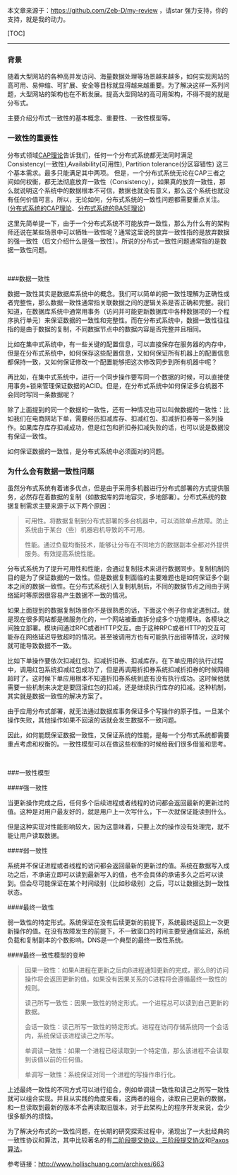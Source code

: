本文章来源于：<https://github.com/Zeb-D/my-review> ，请star 强力支持，你的支持，就是我的动力。

[TOC]

------

### 背景

随着大型网站的各种高并发访问、海量数据处理等场景越来越多，如何实现网站的高可用、易伸缩、可扩展、安全等目标就显得越来越重要。为了解决这样一系列问题，大型网站的架构也在不断发展。提高大型网站的高可用架构，不得不提的就是分布式。

主要介绍分布式一致性的基本概念、重要性、一致性模型等。

### 一致性的重要性

分布式领域[CAP理论](http://www.hollischuang.com/archives/666)告诉我们，任何一个分布式系统都无法同时满足Consistency(一致性),Availability(可用性), Partition tolerance(分区容错性) 这三个基本需求。最多只能满足其中两项。 但是，一个分布式系统无论在CAP三者之间如何权衡，都无法彻底放弃一致性（Consistency），如果真的放弃一致性，那么就说明这个系统中的数据根本不可信，数据也就没有意义，那么这个系统也就没有任何价值可言。所以，无论如何，分布式系统的一致性问题都需要重点关注。([分布式系统的CAP理论](./分布式事务了解.md#分布式事务的基础)、[分布式系统的BASE理论](./分布式系统的BASE理论.md))

这里先简单提一下，由于一个分布式系统不可能放弃一致性，那么为什么有的架构师还说在某些场景中可以牺牲一致性呢？通常这里说的放弃一致性指的是放弃数据的强一致性（后文介绍什么是强一致性）。所说的分布式一致性问题通常指的是数据一致性问题。

<br>

###数据一致性

数据一致性其实是数据库系统中的概念。我们可以简单的把一致性理解为正确性或者完整性，那么数据一致性通常指关联数据之间的逻辑关系是否正确和完整。我们知道，在数据库系统中通常用事务（访问并可能更新数据库中各种数据项的一个程序执行单元）来保证数据的一致性和完整性。而在分布式系统中，数据一致性往往指的是由于数据的复制，不同数据节点中的数据内容是否完整并且相同。

比如在集中式系统中，有一些关键的配置信息，可以直接保存在服务器的内存中，但是在分布式系统中，如何保存这些配置信息，又如何保证所有机器上的配置信息都保持一致，又如何保证修改一个配置能够把这次修改同步到所有机器中呢？

再比如，在集中式系统中，进行一个同步操作要写同一个数据的时候，可以直接使用事务+锁来管理保证数据的ACID。但是，在分布式系统中如何保证多台机器不会同时写同一条数据呢？

除了上面提到的同一个数据的一致性，还有一种情况也可以叫做数据的一致性：比如我们在电商网站下单，需要经历扣减库存、扣减红包、扣减折扣券等一系列操作。如果库存库存扣减成功，但是红包和折扣券扣减失败的话，也可以说是数据没有保证一致性。

如何保证数据的一致性，是分布式系统中必须面对的问题。

### 为什么会有数据一致性问题

虽然分布式系统有着诸多优点，但是由于采用多机器进行分布式部署的方式提供服务，必然存在着数据的复制（如数据库的异地容灾，多地部署）。分布式系统的数据复制需求主要来源于以下两个原因：

> 可用性。将数据复制到分布式部署的多台机器中，可以消除单点故障。防止系统由于某台（些）机器宕机导致的不可用。
>
> 性能。通过负载均衡技术，能够让分布在不同地方的数据副本全都对外提供服务。有效提高系统性能。

分布式系统为了提升可用性和性能，会通过复制技术来进行数据同步。复制机制的目的是为了保证数据的一致性。但是数据复制面临的主要难题也是如何保证多个副本之间的数据一致性。在分布式系统引入复制机制后，不同的数据节点之间由于网络延时等原因很容易产生数据不一致的情况。

如果上面提到的数据复制场景你不是很熟悉的话，下面这个例子你肯定遇到过。就是现在很多网站都是微服务化的，一个网站被垂直拆分成多个功能模块。各模块之间独立部署。模块间通过RPC或者HTTP交互。由于这种RPC或者HTTP的交互可能存在网络延迟导致超时的情况。甚至被调用方也有可能执行出错等情况，这时候就可能导致数据不一致。

比如下单操作要依次扣减红包、扣减折扣券、扣减库存。在下单应用的执行过程中，调用红包系统扣减红包成功了，但是再调用折扣券系统扣减折扣券的时候网络超时了。这时候下单应用根本不知道折扣券系统到底有没有执行成功。这时候他就需要一些机制来决定是要回滚红包的扣减，还是继续执行库存的扣减。这种机制，其实就是数据一致性的解决方案了。

由于应用分布式部署，就无法通过数据库事务保证多个写操作的原子性。一旦某个操作失败，其他操作如果不回滚的话就会发生数据不一致问题。

因此，如何能既保证数据一致性，又保证系统的性能，是每一个分布式系统都需要重点考虑和权衡的。一致性模型可以在做这些权衡的时候给我们很多借鉴和思考。

<br>

###一致性模型

####强一致性

当更新操作完成之后，任何多个后续进程或者线程的访问都会返回最新的更新过的值。这种是对用户最友好的，就是用户上一次写什么，下一次就保证能读到什么。

但是这种实现对性能影响较大，因为这意味着，只要上次的操作没有处理完，就不能让用户读取数据。

####弱一致性

系统并不保证进程或者线程的访问都会返回最新的更新过的值。系统在数据写入成功之后，不承诺立即可以读到最新写入的值，也不会具体的承诺多久之后可以读到。但会尽可能保证在某个时间级别（比如秒级别）之后，可以让数据达到一致性状态。

####最终一致性

弱一致性的特定形式。系统保证在没有后续更新的前提下，系统最终返回上一次更新操作的值。在没有故障发生的前提下，不一致窗口的时间主要受通信延迟，系统负载和复制副本的个数影响。DNS是一个典型的最终一致性系统。

####最终一致性模型的变种

> 因果一致性：如果A进程在更新之后向B进程通知更新的完成，那么B的访问操作将会返回更新的值。如果没有因果关系的C进程将会遵循最终一致性的规则。
>
> 读己所写一致性：因果一致性的特定形式。一个进程总可以读到自己更新的数据。
>
> 会话一致性：读己所写一致性的特定形式。进程在访问存储系统同一个会话内，系统保证该进程读己之所写。
>
> 单调读一致性：如果一个进程已经读取到一个特定值，那么该进程不会读取到该值以前的任何值。
>
> 单调写一致性：系统保证对同一个进程的写操作串行化。

上述最终一致性的不同方式可以进行组合，例如单调读一致性和读己之所写一致性就可以组合实现。并且从实践的角度来看，这两者的组合，读取自己更新的数据，和一旦读取到最新的版本不会再读取旧版本，对于此架构上的程序开发来说，会少很多额外的烦恼。

为了解决分布式的一致性问题，在长期的研究探索过程中，涌现出了一大批经典的一致性协议和算法，其中比较著名的有[二阶段提交协议，三阶段提交协议](./分布式事务中的两阶段、三阶段提交协议.md)和[Paxos算法](./什么是PAXOS.md)。 

参考链接：http://www.hollischuang.com/archives/663